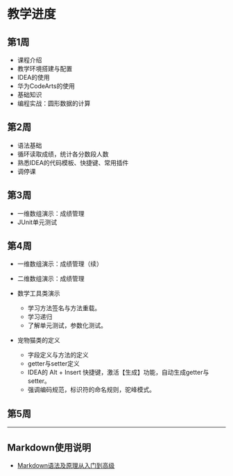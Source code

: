 # 教学进度

## 第1周

- 课程介绍
- 教学环境搭建与配置
- IDEA的使用
- 华为CodeArts的使用
- 基础知识
- 编程实战：圆形数据的计算

## 第2周

- 语法基础
- 循环读取成绩，统计各分数段人数
- 熟悉IDEA的代码模板、快捷键、常用插件
- 调停课

## 第3周

- 一维数组演示：成绩管理
- JUnit单元测试

## 第4周

- 一维数组演示：成绩管理（续）
- 二维数组演示：成绩管理
- 数学工具类演示
  - 学习方法签名与方法重载。
  - 学习递归
  - 了解单元测试，参数化测试。

- 宠物猫类的定义
  - 字段定义与方法的定义
  - getter与setter定义
  - IDEA的 Alt + Insert 快捷键，激活【生成】功能，自动生成getter与setter。
  - 强调编码规范，标识符的命名规则，驼峰模式。


## 第5周


---

## Markdown使用说明

- [Markdown语法及原理从入门到高级](https://www.zhihu.com/tardis/bd/art/99319314)
